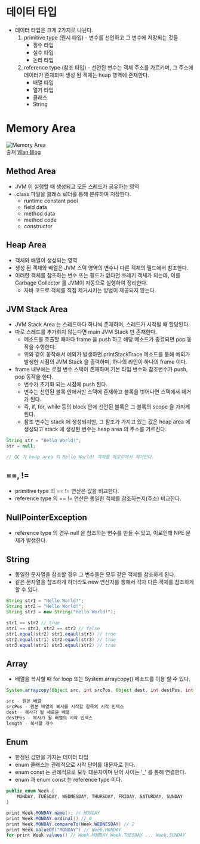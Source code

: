 # 데이터 타입

- 데이터 타입은 크게 2가지로 나뉜다.
  1. primitive type (원시 타입) - 변수를 선언하고 그 변수에 저장되는 것들
     - 정수 타입
     - 실수 타입
     - 논리 타입
  2. reference type (참조 타입) - 선언된 변수는 객체 주소를 가르키며, 그 주소에 데이터가 존재되며 생성 된 객체는 heap 영역에 존재한다.
     - 배열 타입
     - 열거 타입
     - 클래스
     - String

# Memory Area

![Memory Area](https://i.imgur.com/pAh5gIZ.png)
<br/>출처 [Wan Blog](https://minwan1.github.io/2018/06/06/2018-06-06-Java,JVM/)

## Method Area

- JVM 이 실행할 때 생성되고 모든 스레드가 공유하는 영역
- .class 파일을 클래스 로더를 통해 분류하여 저장한다.
  - runtime constant pool
  - field data
  - method data
  - method code
  - constructor

## Heap Area

- 객체와 배열이 생성되는 영역
- 생성 된 객체와 배열은 JVM 스택 영역의 변수나 다른 객체의 필드에서 참조한다.
- 이러한 객체를 참조하는 변수 또는 필드가 없다면 쓰레기 객체가 되는데, 이를 Garbage Collector 를 JVM이 자동으로 실행하여 정리한다.
  - 자바 코드로 객체를 직접 제거시키는 방법이 제공되지 않는다.

## JVM Stack Area

- JVM Stack Area 는 스레드마다 하나씩 존재하며, 스레드가 시작될 때 할당된다.
- 따로 스레드를 추가하지 않는다면 main JVM Stack 만 존재한다.
  - 메소드를 호출할 때마다 frame 을 push 하고 해당 메소드가 종료되면 pop 동작을 수행한다.
  - 위와 같이 동작해서 예외가 발생하면 printStackTrace 메소드를 통해 예외가 발생한 시점의 JVM Stack 을 출력하며, 하나의 라인이 하나의 frame 이다.
- frame 내부에는 로컬 변수 스택이 존재하며 기본 타입 변수와 참조변수가 push, pop 동작을 한다.
  - 변수가 초기화 되는 시점에 push 된다.
  - 변수는 선언된 블록 안에서만 스택에 존재하고 블록을 벗어나면 스택에서 제거가 된다.
  - 즉, if, for, while 등의 block 안에 선언된 블록은 그 블록의 scope 을 가지게 된다.
  - 참조 변수는 stack 에 생성되지만, 그 참조가 가지고 있는 값은 heap area 에 생성되고 stack 에 생성된 변수는 heap area 의 주소를 가르킨다.

```java
String str = "Hello World!";
str = null;

// GC 가 heap area 의 Hello World! 객체를 메모리에서 제거한다.
```

## ==, !=

- primitive type 의 == != 연산은 값을 비교한다.
- reference type 의 == != 연산은 동일한 객체를 참조하는지(주소) 비교한다.

## NullPointerException

- reference type 의 경우 null 을 참조하는 변수를 만들 수 있고, 이로인해 NPE 문제가 발생한다.

## String

- 동일한 문자열을 참조할 경우 그 변수들은 모두 같은 객체를 참조하게 된다.
- 같은 문자열을 참조하게 하더라도 new 연산자를 통해서 각자 다른 객체를 참조하게 할 수 있다.

```java
String str1 = "Hello World!";
String str2 = "Hello World!";
String str3 = new String("Hello World!");

str1 == str2 // true
str1 == str3, str2 == str3 // false
str1.equal(str2) str1.eqaul(str3) // true
str2.equal(str1) str2.eqaul(str3) // true
str3.equal(str1) str3.eqaul(str2) // true
```

## Array

- 배열을 복사할 때 for loop 또는 System.arraycopy() 메소드를 이용 할 수 있다.

```java
System.arraycopy(Object src, int srcPos, Object dest, int destPos, int length);

src - 원본 배열
srcPos - 원본 배열의 복사를 시작할 항목의 시작 인덱스
dest - 복사가 될 새로운 배열
destPos - 복사가 될 배열의 시작 인덱스
length - 복사할 개수
```

## Enum

- 한정된 값만을 가지는 데이터 타입
- enum 클래스는 관례적으로 시작 단어를 대문자로 한다.
- enum const 는 관례적으로 모두 대문자이며 단어 사이는 '\_' 를 통해 연결한다.
- enum 과 enum const 는 reference type 이다.

```java
public enum Week {
    MONDAY, TUESDAY, WEDNESDAY, THURSDAY, FRIDAY, SATURDAY, SUNDAY
}

print Week.MONDAY.name(); // MONDAY
print Week.MONDAY.ordinal() // 0
print Week.MONDAY.compareTo(Week.WEDNESDAY) // 2
print Week.ValueOf("MONDAY") // Week.MONDAY
for-print Week.values() // Week.MONDAY Week.TUESDAY ... Week.SUNDAY
```
